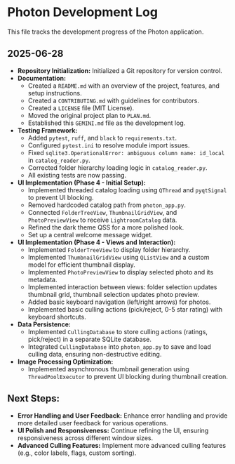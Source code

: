 # Photon Development Log

This file tracks the development progress of the Photon application.

## 2025-06-28

*   **Repository Initialization:** Initialized a Git repository for version control.
*   **Documentation:**
    *   Created a `README.md` with an overview of the project, features, and setup instructions.
    *   Created a `CONTRIBUTING.md` with guidelines for contributors.
    *   Created a `LICENSE` file (MIT License).
    *   Moved the original project plan to `PLAN.md`.
    *   Established this `GEMINI.md` file as the development log.
*   **Testing Framework:**
    *   Added `pytest`, `ruff`, and `black` to `requirements.txt`.
    *   Configured `pytest.ini` to resolve module import issues.
    *   Fixed `sqlite3.OperationalError: ambiguous column name: id_local` in `catalog_reader.py`.
    *   Corrected folder hierarchy loading logic in `catalog_reader.py`.
    *   All existing tests are now passing.
*   **UI Implementation (Phase 4 - Initial Setup):**
    *   Implemented threaded catalog loading using `QThread` and `pyqtSignal` to prevent UI blocking.
    *   Removed hardcoded catalog path from `photon_app.py`.
    *   Connected `FolderTreeView`, `ThumbnailGridView`, and `PhotoPreviewView` to receive `LightroomCatalog` data.
    *   Refined the dark theme QSS for a more polished look.
    *   Set up a central welcome message widget.
*   **UI Implementation (Phase 4 - Views and Interaction):**
    *   Implemented `FolderTreeView` to display folder hierarchy.
    *   Implemented `ThumbnailGridView` using `QListView` and a custom model for efficient thumbnail display.
    *   Implemented `PhotoPreviewView` to display selected photo and its metadata.
    *   Implemented interaction between views: folder selection updates thumbnail grid, thumbnail selection updates photo preview.
    *   Added basic keyboard navigation (left/right arrows) for photos.
    *   Implemented basic culling actions (pick/reject, 0-5 star rating) with keyboard shortcuts.
*   **Data Persistence:**
    *   Implemented `CullingDatabase` to store culling actions (ratings, pick/reject) in a separate SQLite database.
    *   Integrated `CullingDatabase` into `photon_app.py` to save and load culling data, ensuring non-destructive editing.
*   **Image Processing Optimization:**
    *   Implemented asynchronous thumbnail generation using `ThreadPoolExecutor` to prevent UI blocking during thumbnail creation.

## Next Steps:

*   **Error Handling and User Feedback:** Enhance error handling and provide more detailed user feedback for various operations.
*   **UI Polish and Responsiveness:** Continue refining the UI, ensuring responsiveness across different window sizes.
*   **Advanced Culling Features:** Implement more advanced culling features (e.g., color labels, flags, custom sorting).